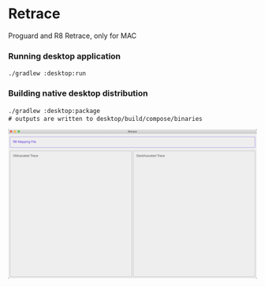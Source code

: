 # Retrace

Proguard and R8 Retrace, only for MAC

### Running desktop application
```
./gradlew :desktop:run
```

### Building native desktop distribution
```
./gradlew :desktop:package
# outputs are written to desktop/build/compose/binaries
```

![Desktop](screenshots/app.png)